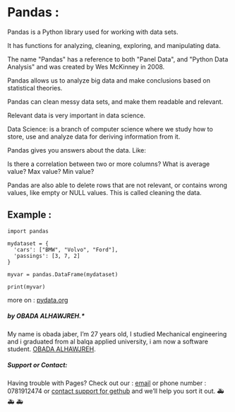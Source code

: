 

# Pandas :

Pandas is a Python library used for working with data sets.

It has functions for analyzing, cleaning, exploring, and manipulating data.

The name "Pandas" has a reference to both "Panel Data", and "Python Data Analysis" and was created by Wes McKinney in 2008.

Pandas allows us to analyze big data and make conclusions based on statistical theories.

Pandas can clean messy data sets, and make them readable and relevant.

Relevant data is very important in data science.


Data Science: is a branch of computer science where we study how to store, use and analyze data for deriving information from it.

Pandas gives you answers about the data. Like:

Is there a correlation between two or more columns?
What is average value?
Max value?
Min value?

Pandas are also able to delete rows that are not relevant, or contains wrong values, like empty or NULL values. This is called cleaning the data.


## Example :
```
import pandas

mydataset = {
  'cars': ["BMW", "Volvo", "Ford"],
  'passings': [3, 7, 2]
}

myvar = pandas.DataFrame(mydataset)

print(myvar)

```

more on :  [pydata.org](https://pandas.pydata.org/pandas-docs/stable/user_guide/10min.html)





##### by OBADA ALHAWJREH.*

My name is obada jaber, I’m 27 years old, I studied Mechanical engineering and i graduated from al balqa applied university, i am now a software student. [OBADA ALHAWJREH](https://github.com/Obada-gh).

##### *Support or Contact:*

Having trouble with Pages? Check out our : [email](obada7jaber7@gmail.com) or phone number : 0781912474 or [contact support for gethub](https://support.github.com/contact) and we’ll help you sort it out. &#x1F691; &#x1F691; &#x1F691;
